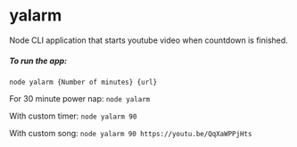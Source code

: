 # yalarm
Node CLI application that starts youtube video when countdown is finished.

##### To run the app:

`node yalarm {Number of minutes} {url}`

For 30 minute power nap:
`node yalarm`

With custom timer:
`node yalarm 90`

With custom song:
`node yalarm 90 https://youtu.be/QqXaWPPjHts`
